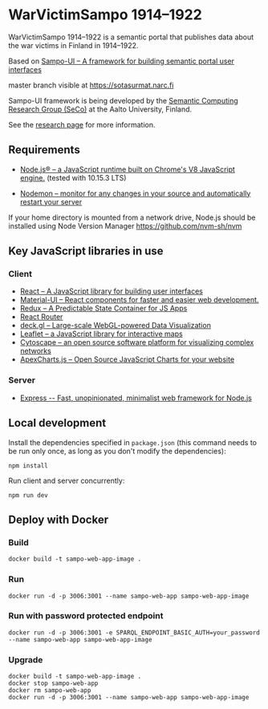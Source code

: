 # WarVictimSampo 1914–1922

WarVictimSampo 1914–1922 is a semantic portal that publishes data about the war victims in Finland in 1914–1922.

Based on [Sampo-UI &ndash; A framework for building semantic portal user interfaces](https://github.com/SemanticComputing/sampo-ui)

master branch visible at https://sotasurmat.narc.fi

Sampo-UI framework is being developed by the [Semantic Computing Research Group (SeCo)](https://seco.cs.aalto.fi) at the Aalto University, Finland.

See the [research page](https://seco.cs.aalto.fi/tools/sampo-ui) for more information. 

## Requirements

* [Node.js® &ndash; a JavaScript runtime built on Chrome's V8 JavaScript engine.](https://nodejs.org/en/) (tested with 10.15.3 LTS)

* [Nodemon &ndash; monitor for any changes in your source and automatically restart your server](https://nodemon.io/)

If your home directory is mounted from a network drive, Node.js should
be installed using Node Version Manager https://github.com/nvm-sh/nvm  

## Key JavaScript libraries in use

### Client

* [React &ndash; A JavaScript library for building user interfaces](https://reactjs.org/)
* [Material-UI &ndash; React components for faster and easier web development.](https://material-ui.com/)
* [Redux &ndash; A Predictable State Container for JS Apps](https://redux.js.org/)
* [React Router](https://reacttraining.com/react-router/web/guides/quick-start)
* [deck.gl &ndash; Large-scale WebGL-powered Data Visualization](https://deck.gl) 
* [Leaflet &ndash; a JavaScript library for interactive maps](https://leafletjs.com/) 
* [Cytoscape &ndash; an open source software platform for visualizing complex networks](https://cytoscape.org/)
* [ApexCharts.js &ndash; Open Source JavaScript Charts for your website](https://apexcharts.com/)

### Server

* [Express -- Fast, unopinionated, minimalist web framework for Node.js](https://expressjs.com/)

## Local development

Install the dependencies specified in `package.json` (this command needs to be run only once,
  as long as you don't modify the dependencies):

`npm install`

Run client and server concurrently:

`npm run dev`

## Deploy with Docker

### Build
 `docker build -t sampo-web-app-image .`

### Run
 `docker run -d -p 3006:3001 --name sampo-web-app sampo-web-app-image`

 ### Run with password protected endpoint
 `docker run -d -p 3006:3001 -e SPARQL_ENDPOINT_BASIC_AUTH=your_password --name sampo-web-app sampo-web-app-image`

### Upgrade
```
docker build -t sampo-web-app-image .
docker stop sampo-web-app
docker rm sampo-web-app
docker run -d -p 3006:3001 --name sampo-web-app sampo-web-app-image
```

